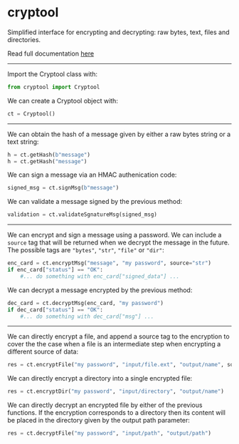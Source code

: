# cryptool

Simplified interface for encrypting and decrypting: raw bytes, text, files and directories.

Read full documentation [here](https://marcos-c7.github.io/cryptool/html/classcryptool_1_1cryptool_1_1Cryptool.html)

---

Import the Cryptool class with:
```python
from cryptool import Cryptool
```

We can create a Cryptool object with:
```python
ct = Cryptool()
```
___

We can obtain the hash of a message given by either a raw bytes string or a text string:
```python
h = ct.getHash(b"message")
h = ct.getHash("message")
```
We can sign a message via an HMAC authenication code:
```python
signed_msg = ct.signMsg(b"message")
```
We can validate a message signed by the previous method:
```python
validation = ct.validateSgnatureMsg(signed_msg)
```
___

We can encrypt and sign a message using a password. We can include a `source` tag that will be
returned when we decrypt the message in the future. The possible tags are 
`"bytes"`, `"str"`, `"file"` or `"dir"`:
```python
enc_card = ct.encryptMsg("message", "my password", source="str")
if enc_card["status"] == "OK":
	#... do something with enc_card["signed_data"] ...
```
We can decrypt a message encrypted by the previous method:
```python
dec_card = ct.decryptMsg(enc_card, "my password")
if dec_card["status"] == "OK":
	#... do something with dec_card["msg"] ...
```
___

We can directly encrypt a file, and append a source tag to the encryption to cover the
the case when a file is an intermediate step when encrypting a different source of data:
```python
res = ct.encryptFile("my password", "input/file.ext", "output/name", source="file")
```

We can directly encrypt a directory into a single encrypted file:
```python
res = ct.encryptDir("my password", "input/directory", "output/name")
```

We can directly decrypt an encrypted file by either of the previous functions. 
If the encryption corresponds to a directory then its content will be placed in the directory
given by the output path parameter:
```python
res = ct.decryptFile("my password", "input/path", "output/path")
```
